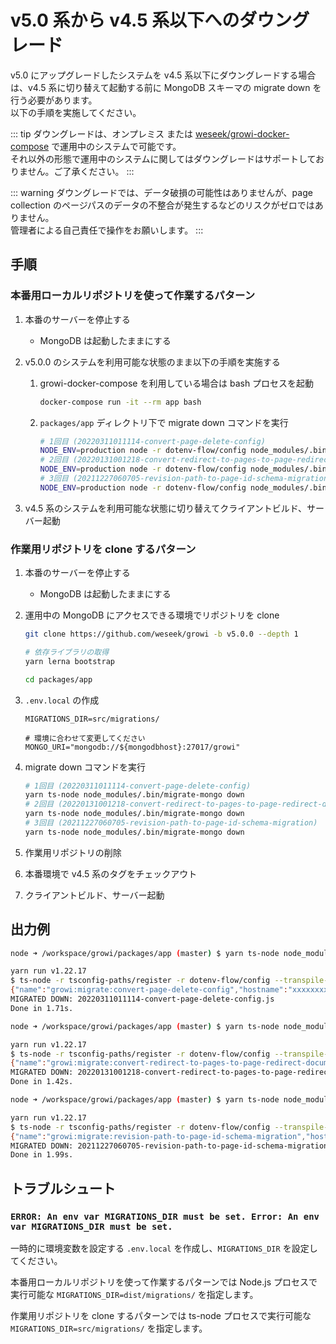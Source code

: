 # v5.0 系から v4.5 系以下へのダウングレード

v5.0 にアップグレードしたシステムを v4.5 系以下にダウングレードする場合は、v4.5 系に切り替えて起動する前に MongoDB スキーマの migrate down を行う必要があります。  
以下の手順を実施してください。

::: tip
ダウングレードは、オンプレミス または [weseek/growi-docker-compose](https://github.com/weseek/growi-docker-compose) で運用中のシステムで可能です。  
それ以外の形態で運用中のシステムに関してはダウングレードはサポートしておりません。ご了承ください。
:::

::: warning
ダウングレードでは、データ破損の可能性はありませんが、page collection のページパスのデータの不整合が発生するなどのリスクがゼロではありません。  
管理者による自己責任で操作をお願いします。
:::


## 手順

### 本番用ローカルリポジトリを使って作業するパターン


1. 本番のサーバーを停止する
    - MongoDB は起動したままにする
1. v5.0.0 のシステムを利用可能な状態のまま以下の手順を実施する
    1. growi-docker-compose を利用している場合は bash プロセスを起動

        ```bash
        docker-compose run -it --rm app bash
        ```

    1. `packages/app` ディレクトリ下で migrate down コマンドを実行

        ```bash
        # 1回目 (20220311011114-convert-page-delete-config)
        NODE_ENV=production node -r dotenv-flow/config node_modules/.bin/migrate-mongo down
        # 2回目 (20220131001218-convert-redirect-to-pages-to-page-redirect-documents)
        NODE_ENV=production node -r dotenv-flow/config node_modules/.bin/migrate-mongo down
        # 3回目 (20211227060705-revision-path-to-page-id-schema-migration)
        NODE_ENV=production node -r dotenv-flow/config node_modules/.bin/migrate-mongo down
        ```

1. v4.5 系のシステムを利用可能な状態に切り替えてクライアントビルド、サーバー起動

### 作業用リポジトリを clone するパターン

1. 本番のサーバーを停止する
    - MongoDB は起動したままにする
1. 運用中の MongoDB にアクセスできる環境でリポジトリを clone

    ```bash
    git clone https://github.com/weseek/growi -b v5.0.0 --depth 1

    # 依存ライブラリの取得
    yarn lerna bootstrap
    
    cd packages/app
    ```

1. `.env.local` の作成

    ```properties
    MIGRATIONS_DIR=src/migrations/

    # 環境に合わせて変更してください
    MONGO_URI="mongodb://${mongodbhost}:27017/growi"
    ```

1. migrate down コマンドを実行

    ```bash
    # 1回目 (20220311011114-convert-page-delete-config)
    yarn ts-node node_modules/.bin/migrate-mongo down
    # 2回目 (20220131001218-convert-redirect-to-pages-to-page-redirect-documents)
    yarn ts-node node_modules/.bin/migrate-mongo down
    # 3回目 (20211227060705-revision-path-to-page-id-schema-migration)
    yarn ts-node node_modules/.bin/migrate-mongo down
    ```

1. 作業用リポジトリの削除
1. 本番環境で v4.5 系のタグをチェックアウト
1. クライアントビルド、サーバー起動


## 出力例

```bash
node ➜ /workspace/growi/packages/app (master) $ yarn ts-node node_modules/.bin/migrate-mongo down

yarn run v1.22.17
$ ts-node -r tsconfig-paths/register -r dotenv-flow/config --transpile-only node_modules/.bin/migrate-mongo down
{"name":"growi:migrate:convert-page-delete-config","hostname":"xxxxxxxxxxxx","pid":1111,"level":30,"msg":"Migration down has successfully applied","time":"2022-03-31T05:54:22.448Z","v":0}
MIGRATED DOWN: 20220311011114-convert-page-delete-config.js
Done in 1.71s.

node ➜ /workspace/growi/packages/app (master) $ yarn ts-node node_modules/.bin/migrate-mongo down

yarn run v1.22.17
$ ts-node -r tsconfig-paths/register -r dotenv-flow/config --transpile-only node_modules/.bin/migrate-mongo down
{"name":"growi:migrate:convert-redirect-to-pages-to-page-redirect-documents","hostname":"xxxxxxxxxxxx","pid":1111,"level":30,"msg":"Migration down has successfully applied","time":"2022-03-31T05:54:27.944Z","v":0}
MIGRATED DOWN: 20220131001218-convert-redirect-to-pages-to-page-redirect-documents.js
Done in 1.42s.

node ➜ /workspace/growi/packages/app (master) $ yarn ts-node node_modules/.bin/migrate-mongo down

yarn run v1.22.17
$ ts-node -r tsconfig-paths/register -r dotenv-flow/config --transpile-only node_modules/.bin/migrate-mongo down
{"name":"growi:migrate:revision-path-to-page-id-schema-migration","hostname":"xxxxxxxxxxxx","pid":1111,"level":30,"msg":"Migration down has successfully applied","time":"2022-03-31T05:54:31.169Z","v":0}
MIGRATED DOWN: 20211227060705-revision-path-to-page-id-schema-migration.js
Done in 1.99s.
```

## トラブルシュート

### `ERROR: An env var MIGRATIONS_DIR must be set. Error: An env var MIGRATIONS_DIR must be set.`

一時的に環境変数を設定する `.env.local` を作成し、`MIGRATIONS_DIR` を設定してください。

本番用ローカルリポジトリを使って作業するパターンでは Node.js プロセスで実行可能な `MIGRATIONS_DIR=dist/migrations/` を指定します。

作業用リポジトリを clone するパターンでは ts-node プロセスで実行可能な `MIGRATIONS_DIR=src/migrations/` を指定します。
